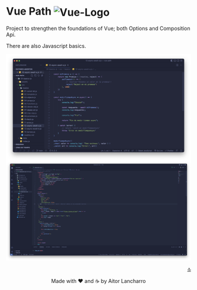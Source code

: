 <div id="top"></div>

# Vue Path <img align="center" src="https://upload.wikimedia.org/wikipedia/commons/9/95/Vue.js_Logo_2.svg" alt="Vue-Logo" width="40"/>

Project to strengthen the foundations of Vue; both Options and Composition Api.

There are also Javascript basics.

<img align="center" src="./01-basics-js/assets/img/async-await.png" alt="async-await" />

<br/>

<img align="center" src="./03-fundamentos/src/assets/indecisionApp.png" alt="indecisionApp" />

<p align="right"><a href="#top">🔝</a></p>

<p align="center">Made with ❤️ and ☕️ by Aitor Lancharro</p>

